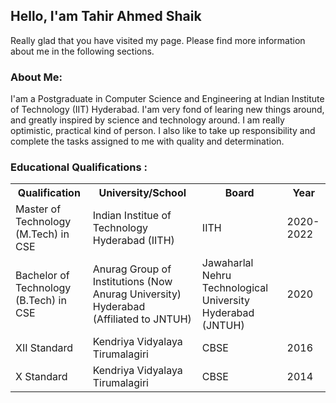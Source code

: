 ## Hello, I'am Tahir Ahmed Shaik

Really glad that you have visited my page. Please find more information about me in the following sections.

### About Me:

I'am a Postgraduate in Computer Science and Engineering at Indian Institute of Technology (IIT) Hyderabad. I'am very fond of learing new things around, and greatly inspired by science and technology around. I am really optimistic, practical kind of person. I also like to take up responsibility and complete the tasks assigned to me with quality and determination. 

### Educational Qualifications :
<table>
  <tr>
  <th>Qualification</td>
  <th> University/School</td>
  <th> Board </td>
  <th> Year</td>
  </tr>
  <tr>
  <td>Master of Technology (M.Tech) in CSE</td>
  <td> Indian Institue of Technology Hyderabad (IITH)</td>
  <td> IITH </td>
  <td> 2020-2022</td>
  </tr>
  <tr>
  <td>Bachelor of Technology (B.Tech) in CSE</td>
  <td> Anurag Group of Institutions (Now Anurag University) Hyderabad (Affiliated to JNTUH)</td>
  <td> Jawaharlal Nehru Technological University Hyderabad (JNTUH) </td>
  <td> 2020</td>
  </tr>
  <tr>
  <td>XII Standard</td>
  <td> Kendriya Vidyalaya Tirumalagiri</td>
  <td> CBSE </td>
  <td> 2016</td>
  </tr>
  <td>X Standard</td>
  <td> Kendriya Vidyalaya Tirumalagiri</td>
  <td> CBSE </td>
  <td> 2014</td>
  </tr>
  </table>
  
  
